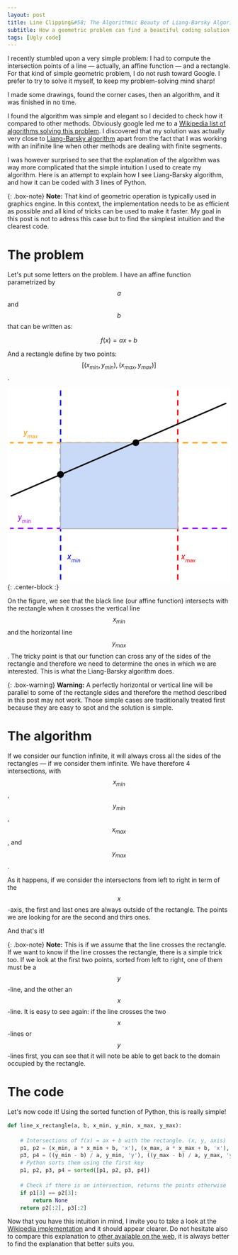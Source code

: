 ```yaml
---
layout: post
title: Line Clipping&#58; The Algorithmic Beauty of Liang-Barsky Algorithm
subtitle: How a geometric problem can find a beautiful coding solution
tags: [Ugly code]
---
```


I recently stumbled upon a very simple problem: I had to compute the intersection points of a line — actually, an affine function — and a rectangle. For that kind of simple geometric problem, I do not rush toward Google. I prefer to try to solve it myself, to keep my problem-solving mind sharp!

I made some drawings, found the corner cases, then an algorithm, and it was finished in no time.

I found the algorithm was simple and elegant so I decided to check how it compared to other methods. Obviously google led me to a [Wikipedia list of algorithms solving this problem](https://en.wikipedia.org/wiki/Line_clipping). I discovered that my solution was actually very close to [Liang-Barsky algorithm](https://en.wikipedia.org/wiki/Liang%E2%80%93Barsky_algorithm) apart from the fact that I was working with an inifinite line when other methods are dealing with finite segments.

I was however surprised to see that the explanation of the algorithm was way more complicated that the simple intuition I used to create my algorithm. Here is an attempt to explain how I see Liang-Barsky algorithm, and how it can be coded with 3 lines of Python.

{: .box-note}
**Note:** That kind of geometric operation is typically used in graphics engine. In this context, the implementation needs to be as efficient as possible and all kind of tricks can be used to make it faster. My goal in this post is not to adress this case but to find the simplest intuition and the clearest code.

# The problem

Let's put some letters on the problem. I have an affine function parametrized by $$a$$ and $$b$$ that can be written as:

$$f(x) = ax + b$$

And a rectangle define by two points: $$[(x_{min}, y_{min}), (x_{max}, y_{max})]$$.

![Intersection between line and rectangle](/img/liang.png){: .center-block :}

On the figure, we see that the black line (our affine function) intersects with the rectangle when it crosses the vertical line $$x_{min}$$ and the horizontal line $$y_{max}$$. The tricky point is that our function can cross any of the sides of the rectangle and therefore we need to determine the ones in which we are interested. This is what the Liang-Barsky algorithm does.

{: .box-warning}
**Warning:** A perfectly horizontal or vertical line will be parallel to some of the rectangle sides and therefore the method described in this post may not work. Those simple cases are traditionally treated first because they are easy to spot and the solution is simple.

# The algorithm

If we consider our function infinite, it will always cross all the sides of the rectangles — if we consider them infinite. We have therefore 4 intersections, with $$x_{min}$$, $$y_{min}$$, $$x_{max}$$, and $$y_{max}$$.

As it happens, if we consider the intersectons from left to right in term of the $$x$$-axis, the first and last ones are always outside of the rectangle. The points we are looking for are the second and thirs ones.

And that's it!

{: .box-note}
**Note:** This is if we assume that the line crosses the rectangle. If we want to know if the line crosses the rectangle, there is a simple trick too. If we look at the first two points, sorted from left to right, one of them must be a $$y$$-line, and the other an $$x$$-line. It is easy to see again: if the line crosses the two $$x$$-lines or $$y$$-lines first, you can see that it will note be able to get back to the domain occupied by the rectangle.

# The code

Let's now code it! Using the sorted function of Python, this is really simple!

```python
def line_x_rectangle(a, b, x_min, y_min, x_max, y_max):

    # Intersections of f(x) = ax + b with the rectangle. (x, y, axis)
    p1, p2 = (x_min, a * x_min + b, 'x'), (x_max, a * x_max + b, 'x'), 
    p3, p4 = ((y_min - b) / a, y_min, 'y'), ((y_max - b) / a, y_max, 'y')
    # Python sorts them using the first key
    p1, p2, p3, p4 = sorted([p1, p2, p3, p4])

    # Check if there is an intersection, returns the points otherwise
    if p1[3] == p2[3]:
        return None
    return p2[:2], p3[:2]
```

Now that you have this intuition in mind, I invite you to take a look at the [Wikipedia implementation](https://en.wikipedia.org/wiki/Liang%E2%80%93Barsky_algorithm) and it should appear clearer. Do not hesitate also to compare this explanation to [other available on the web](https://gist.github.com/ChickenProp/3194723), it is always better to find the explanation that better suits you.